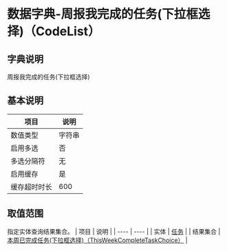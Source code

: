 # 数据字典-周报我完成的任务(下拉框选择)（CodeList）
## 字典说明
周报我完成的任务(下拉框选择)

## 基本说明
| 项目 | 说明 |
| ---- | ---- |
| 数值类型 | 字符串 |
| 启用多选 | 否 |
| 多选分隔符 | 无 |
| 启用缓存 | 是 |
| 缓存超时时长 | 600 |

## 取值范围
指定实体查询结果集合。
| 项目 | 说明 |
| ---- | ---- |
| 实体 | [任务](../module/zentao/Task) |
| 结果集合 | [本周已完成任务(下拉框选择)（ThisWeekCompleteTaskChoice）](../module/zentao/Task/#数据集合-本周已完成任务(下拉框选择)（ThisWeekCompleteTaskChoice）) |

